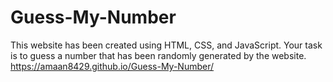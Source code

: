 # Guess-My-Number
This website has been created using HTML, CSS, and JavaScript. Your task is to guess a number that has been randomly generated by the website.
https://amaan8429.github.io/Guess-My-Number/
